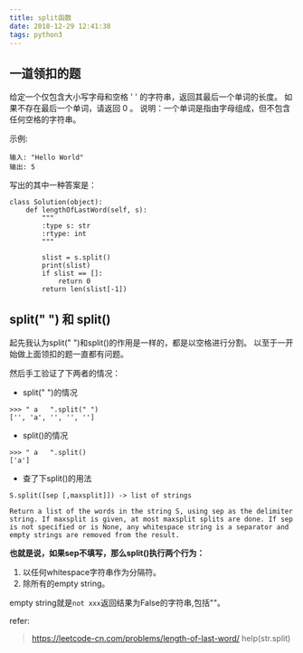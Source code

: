 ```yaml
---
title: split函数
date: 2018-12-29 12:41:38
tags: python3
---
```


## 一道领扣的题
给定一个仅包含大小写字母和空格 ' ' 的字符串，返回其最后一个单词的长度。
如果不存在最后一个单词，请返回 0 。
说明：一个单词是指由字母组成，但不包含任何空格的字符串。

示例:
```
输入: "Hello World"
输出: 5
```

<!-- more -->

写出的其中一种答案是：
```
class Solution(object):
    def lengthOfLastWord(self, s):
        """
        :type s: str
        :rtype: int
        """

        slist = s.split()
        print(slist)
        if slist == []:
            return 0
        return len(slist[-1])
```

## split(" ") 和 split()

起先我认为split(" ")和split()的作用是一样的，都是以空格进行分割。
以至于一开始做上面领扣的题一直都有问题。

然后手工验证了下两者的情况：
* split(" ")的情况
```
>>> " a   ".split(" ")
['', 'a', '', '', '']
```

* split()的情况
```
>>> " a   ".split()
['a']
```

* 查了下split()的用法
```
S.split([sep [,maxsplit]]) -> list of strings

Return a list of the words in the string S, using sep as the delimiter string. If maxsplit is given, at most maxsplit splits are done. If sep is not specified or is None, any whitespace string is a separator and empty strings are removed from the result.
```

**也就是说，如果sep不填写，那么split()执行两个行为：**
1. 以任何whitespace字符串作为分隔符。
2. 除所有的empty string。

empty string就是`not xxx`返回结果为False的字符串,包括""。

refer:
> https://leetcode-cn.com/problems/length-of-last-word/
> help(str.split)

